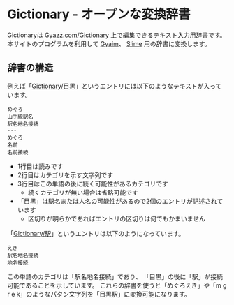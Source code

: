 # Gictionary - オープンな変換辞書
Gictionaryは
<a href="http://Gyazz.com/Gictionary">Gyazz.com/Gictionary</a>
上で編集できるテキスト入力用辞書です。
本サイトのプログラムを利用して
<a href="http://GitHub.com/Gyaim">Gyaim</a>、
<a href="http://GitHub.com/Slime">Slime</a>
用の辞書に変換します。

## 辞書の構造

例えば「<a href="http://Gyazz.com/Gictionary/目黒">Gictionary/目黒</a>」というエントリには以下のようなテキストが入っています。

    めぐろ
    山手線駅名
    駅名地名接続
    ---
    めぐろ
    名前
    名前接続

- 1行目は読みです
- 2行目はカテゴリを示す文字列です
- 3行目はこの単語の後に続く可能性があるカテゴリです
  -  続くカテゴリが無い場合は省略可能です
- 「目黒」は駅名または人名の可能性があるので2個のエントリが記述されています
  - 区切りが明らかであればエントリの区切りは何でもかまいません

「<a href="http://Gyazz.com/Gictionary/駅">Gictionary/駅</a>」というエントリは以下のようになっています。
  
    えき
    駅名地名接続
    地名接続

この単語のカテゴリは「駅名地名接続」であり、
「目黒」の後に「駅」が接続可能であることを示しています。
これらの辞書を使うと「めぐろえき」や「m g r e k」のようなパタン文字列を「目黒駅」に変換可能になります。



